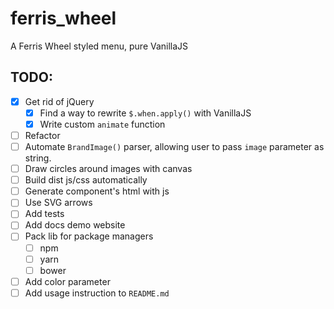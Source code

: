 # ferris_wheel
A Ferris Wheel styled menu, pure VanillaJS

## TODO:
- [x] Get rid of jQuery
    - [x] Find a way to rewrite `$.when.apply()` with VanillaJS
    - [x] Write custom `animate` function 
- [ ] Refactor
- [ ] Automate `BrandImage()` parser, allowing user to pass `image` parameter as string.
- [ ] Draw circles around images with canvas
- [ ] Build dist js/css automatically
- [ ] Generate component's html with js
- [ ] Use SVG arrows
- [ ] Add tests
- [ ] Add docs demo website
- [ ] Pack lib for package managers
    - [ ] npm
    - [ ] yarn
    - [ ] bower
- [ ] Add color parameter
- [ ] Add usage instruction to `README.md`